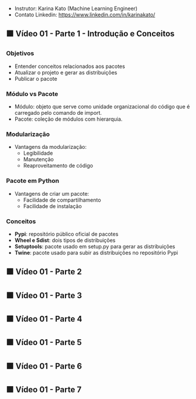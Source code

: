 - Instrutor: Karina Kato (Machine Learning Engineer)
- Contato Linkedin: https://www.linkedin.com/in/karinakato/



## 🟩 Vídeo 01 - Parte 1 - Introdução e Conceitos

### Objetivos

- Entender conceitos relacionados aos pacotes
- Atualizar o projeto e gerar as distribuições
- Publicar o pacote

### Módulo vs Pacote

- Módulo: objeto que serve como unidade organizacional do código que é carregado pelo comando de import.
- Pacote: coleção de módulos com hierarquia.

### Modularização

- Vantagens da modularização:
    - Legibilidade
    - Manutenção
    - Reaproveitamento de código

### Pacote em Python

- Vantagens de criar um pacote:
    - Facilidade de compartilhamento
    - Facilidade de instalação

### Conceitos

- **Pypi**: repositório público oficial de pacotes
- **Wheel e Sdist**: dois tipos de distribuições
- **Setuptools**: pacote usado em setup.py para gerar as distribuições
- **Twine**: pacote usado para subir as distribuições no repositório Pypi

## 🟩 Vídeo 01 - Parte 2

## 🟩 Vídeo 01 - Parte 3

## 🟩 Vídeo 01 - Parte 4

## 🟩 Vídeo 01 - Parte 5

## 🟩 Vídeo 01 - Parte 6

## 🟩 Vídeo 01 - Parte 7

